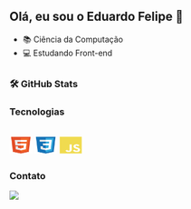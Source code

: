 ## <div> Olá, eu sou o Eduardo Felipe 👋 </div>


* 📚 Ciência da Computação
* 💻 Estudando Front-end

##
### 🛠️ GitHub Stats


### Tecnologias
  
<div style="display: inline_block"><br>
  <img align="center" alt="Edu-HTML" height="30" width="40" src="https://raw.githubusercontent.com/devicons/devicon/master/icons/html5/html5-original.svg">
  <img align="center" alt="Edu-CSS" height="30" width="40" src="https://raw.githubusercontent.com/devicons/devicon/master/icons/css3/css3-original.svg">
  <img align="center" alt="Edu-CSS" height="30" width="40" src="https://raw.githubusercontent.com/devicons/devicon/master/icons/javascript/javascript-plain.svg">
</div>

##
### Contato
<div> 
  <a href="https://www.linkedin.com/in/eduardo-felipe-812101211" target="_blank"><img height="30em" src="https://cdn.jsdelivr.net/gh/devicons/devicon/icons/linkedin/linkedin-original.svg" />

</div>
